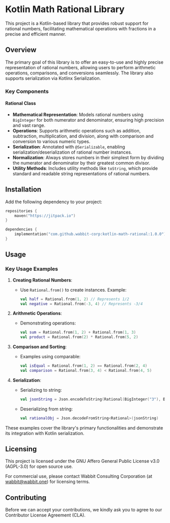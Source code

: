 # Kotlin Math Rational Library

This project is a Kotlin-based library that provides robust support for rational numbers, facilitating mathematical operations with fractions in a precise and efficient manner.

## Overview

The primary goal of this library is to offer an easy-to-use and highly precise representation of rational numbers, allowing users to perform arithmetic operations, comparisons, and conversions seamlessly. The library also supports serialization via Kotlinx Serialization.

### Key Components

#### Rational Class
- **Mathematical Representation**: Models rational numbers using `BigInteger` for both numerator and denominator, ensuring high precision and vast range.
- **Operations**: Supports arithmetic operations such as addition, subtraction, multiplication, and division, along with comparison and conversion to various numeric types.
- **Serialization**: Annotated with `@Serializable`, enabling serialization/deserialization of rational number instances.
- **Normalization**: Always stores numbers in their simplest form by dividing the numerator and denominator by their greatest common divisor.
- **Utility Methods**: Includes utility methods like `toString`, which provide standard and readable string representations of rational numbers.

## Installation

Add the following dependency to your project:

```kotlin
repositories {
    maven("https://jitpack.io")
}

dependencies {
    implementation("com.github.wabbit-corp:kotlin-math-rational:1.0.0")
}
```

## Usage

### Key Usage Examples

1. **Creating Rational Numbers**:
   - Use `Rational.from()` to create instances. Example:
     ```kotlin
     val half = Rational.from(1, 2) // Represents 1/2
     val negative = Rational.from(-3, 4) // Represents -3/4
     ```

2. **Arithmetic Operations**:
   - Demonstrating operations:
     ```kotlin
     val sum = Rational.from(1, 2) + Rational.from(1, 3)
     val product = Rational.from(2) * Rational.from(5, 2)
     ```

3. **Comparison and Sorting**:
   - Examples using comparable:
     ```kotlin
     val isEqual = Rational.from(1, 2) == Rational.from(2, 4)
     val comparison = Rational.from(3, 4) < Rational.from(4, 5)
     ```

4. **Serialization**:
   - Serializing to string:
     ```kotlin
     val jsonString = Json.encodeToString(Rational(BigInteger("3"), BigInteger("4")))
     ```
   - Deserializing from string:
     ```kotlin
     val rationalObj = Json.decodeFromString<Rational>(jsonString)
     ```

These examples cover the library's primary functionalities and demonstrate its integration with Kotlin serialization.

## Licensing

This project is licensed under the GNU Affero General Public License v3.0 (AGPL-3.0) for open source use.

For commercial use, please contact Wabbit Consulting Corporation (at wabbit@wabbit.one) for licensing terms.

## Contributing

Before we can accept your contributions, we kindly ask you to agree to our Contributor License Agreement (CLA).
